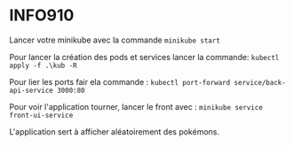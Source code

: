# INFO910
Lancer votre minikube avec la commande `minikube start`

Pour lancer la création des pods et services lancer la commande:  `kubectl apply -f .\kub -R`

Pour lier les ports fair ela commande : `kubectl port-forward service/back-api-service 3000:80`

Pour voir l'application tourner, lancer le front avec : `minikube service front-ui-service`

L'application sert à afficher aléatoirement des pokémons.
